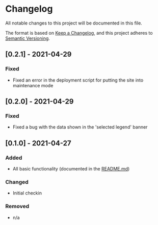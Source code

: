 # Changelog
All notable changes to this project will be documented in this file.

The format is based on [Keep a Changelog](https://keepachangelog.com/en/1.0.0/),
and this project adheres to [Semantic Versioning](https://semver.org/spec/v2.0.0.html).

## [0.2.1] - 2021-04-29
### Fixed
- Fixed an error in the deployment script for putting the site into maintenance mode

## [0.2.0] - 2021-04-29
### Fixed
- Fixed a bug with the data shown in the 'selected legend' banner

## [0.1.0] - 2021-04-27
### Added
- All basic functionality (documented in the [README.md](README.md))

### Changed
- Initial checkin

### Removed
- n/a
